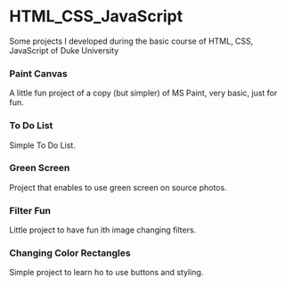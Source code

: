 # HTML_CSS_JavaScript
Some projects I developed during the basic course of HTML, CSS, JavaScript of Duke University


### Paint Canvas
A little fun project of a copy (but simpler) of MS Paint, very basic, just for fun.


### To Do List
Simple To Do List.


### Green Screen
Project that enables to use green screen on source photos.


### Filter Fun
Little project to have fun ith image changing filters.


### Changing Color Rectangles
Simple project to learn ho to use buttons and styling.
